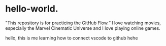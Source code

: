 # hello-world.
"This repository is for practicing the GitHub Flow.“
I love watching movies, especially the Marvel Cinematic Universe and I love playing online games.


hello, this is me learning how to connect vscode to github hehe